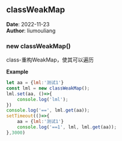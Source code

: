 ## classWeakMap
**Date**: 2022-11-23  
**Author**: liumouliang  
### new classWeakMap()
<p>class-重构WeakMap，使其可以遍历</p>

**Example**  
```javascript
let aa = {lml:'测试1'}
const lml = new classWeakMap();
lml.set(aa, ()=>{
    console.log('lml');
})
console.log('==', lml.get(aa));
setTimeout(()=>{
    aa = {lml:'测试1'}
    console.log('==1', lml, lml.get(aa));
},3000)
```
